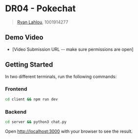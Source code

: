 # DR04 - Pokechat

> [Ryan Lahlou](mailto:rpl4277@mavs.uta.edu), 1001914277

## Demo Video

* [Video Submission URL -- make sure permissions are open]

## Getting Started

In two different terminals, run the following commands:

### Frontend

```bash
cd client && npm run dev
```

### Backend

```bash
cd server && python3 chat.py
```

Open [http://localhost:3000](http://localhost:3000) with your browser to see the result.
